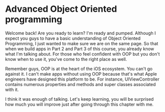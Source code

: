 # Advanced Object Oriented programming
Welcome back! Are you ready to learn? I'm ready and pumped. Although I expect you guys to have a basic understanding of Object Oriented Programming, I just wanted to make sure we are on the same page. So that when we build apps in Part 2 and Part 3 of this course, you already know what I'm talking about. For those who feel confident with OOP but you don't know when to use it, you've come to the right place as well.

Remember guys, OOP is at the heart of the iOS ecosystem. You can't go against it. I can't make apps without using OOP because that's what Apple engineers have designed this platform to be. For instance, UIViewController contains numerous properties and methods and super classes associated with it.

I think it was enough of talking. Let's keep learning, you will be surprised how much you will improve just after going through this chapter with me.
